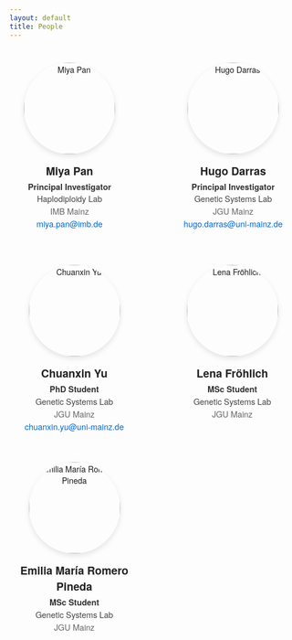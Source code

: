 ```yaml
---
layout: default
title: People
---
```


<style>
/* Layout */
.group-leaders {
  display: flex;
  justify-content: center;
  gap: 120px;
  margin: 40px 0 60px 0;
  flex-wrap: wrap;
}

.people-grid {
  display: grid;
  grid-template-columns: repeat(auto-fit, minmax(180px, 1fr));
  gap: 50px;
  justify-items: center;
  margin-top: 40px;
}

/* Card layout for each person */
.person {
  text-align: center;
  max-width: 220px;
  font-family: "Helvetica Neue", Helvetica, Arial, sans-serif;
}

.person img {
  width: 160px;
  height: 160px;
  object-fit: cover;
  border-radius: 50%;
  box-shadow: 0px 4px 10px rgba(0,0,0,0.1);
  transition: transform 0.3s ease, box-shadow 0.3s ease;
}

.person img:hover {
  transform: scale(1.05);
  box-shadow: 0px 6px 15px rgba(0,0,0,0.2);
}

/* Name */
.person h3 {
  margin-top: 15px;
  margin-bottom: 5px;
  font-size: 1.2rem;
  font-weight: 600;
  color: #222;
  text-align: center;
}

/* Ensure all text under the photo is centered */
.person p,
.person a {
  display: block;
  text-align: center;
  margin: 3px 0;
  font-size: 0.9rem;
  line-height: 1.3;
}

/* Roles */
.person .role {
  font-weight: 600;
  color: #333;
}

/* Labs */
.person .lab {
  font-weight: 500;
  color: #444;
}

/* Institutes */
.person .institute {
  font-weight: 400;
  color: #666;
}

/* Email links */
.person a {
  color: #0066cc;
  text-decoration: none;
}

.person a:hover {
  text-decoration: underline;
}
</style>

<div class="group-leaders">
  <div class="person">
    <img src="{{ '/assets/images/miya-pan.png' | relative_url }}" alt="Miya Pan">
    <h3>Miya Pan</h3>
    <p class="role">Principal Investigator</p>
    <p class="lab">Haplodiploidy Lab</p>
    <p class="institute">IMB Mainz</p>
    <p><a href="mailto:miya.pan@imb.de">miya.pan@imb.de</a></p>
  </div>
  <div class="person">
    <img src="{{ '/assets/images/hugo-darras.png' | relative_url }}" alt="Hugo Darras">
    <h3>Hugo Darras</h3>
    <p class="role">Principal Investigator</p>
    <p class="lab">Genetic Systems Lab</p>
    <p class="institute">JGU Mainz</p>
    <p><a href="mailto:hugo.darras@uni-mainz.de">hugo.darras@uni-mainz.de</a></p>
  </div>
</div>

<div class="people-grid">
  <div class="person">
    <img src="{{ '/assets/images/chuanxin.png' | relative_url }}" alt="Chuanxin Yu">
    <h3>Chuanxin Yu</h3>
    <p class="role">PhD Student</p>
    <p class="lab">Genetic Systems Lab</p>
    <p class="institute">JGU Mainz</p>
    <p><a href="mailto:chuanxin.yu@uni-mainz.de">chuanxin.yu@uni-mainz.de</a></p>
  </div>

  <div class="person">
    <img src="{{ '/assets/images/lena.png' | relative_url }}" alt="Lena Fröhlich">
    <h3>Lena Fröhlich</h3>
    <p class="role">MSc Student</p>
    <p class="lab">Genetic Systems Lab</p>
    <p class="institute">JGU Mainz</p>
  </div>

  <div class="person">
    <img src="{{ '/assets/images/emilia.png' | relative_url }}" alt="Emilia María Romero Pineda">
    <h3>Emilia María Romero Pineda</h3>
    <p class="role">MSc Student</p>
    <p class="lab">Genetic Systems Lab</p>
    <p class="institute">JGU Mainz</p>
  </div>
</div>
